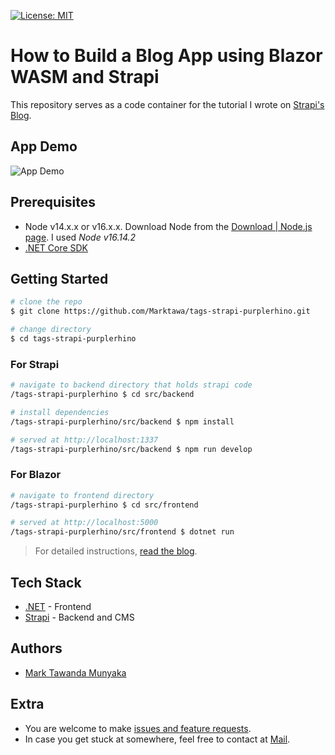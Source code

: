 [![License: MIT](https://img.shields.io/badge/License-MIT-yellow.svg)](https://opensource.org/licenses/MIT)

# How to Build a Blog App using Blazor WASM and Strapi

This repository serves as a code container for the tutorial I wrote on [Strapi's Blog](https://strapi.io/blog/).

## App Demo

![App Demo](/docs/app-demo.gif)

## Prerequisites

- Node v14.x.x or v16.x.x. Download Node from the [Download | Node.js page](https://nodejs.org/en/download/). I used *Node v16.14.2*
- [.NET Core SDK](https://dotnet.microsoft.com/download)

## Getting Started

```bash
# clone the repo
$ git clone https://github.com/Marktawa/tags-strapi-purplerhino.git

# change directory
$ cd tags-strapi-purplerhino
```

### For Strapi

```bash
# navigate to backend directory that holds strapi code
/tags-strapi-purplerhino $ cd src/backend

# install dependencies
/tags-strapi-purplerhino/src/backend $ npm install

# served at http://localhost:1337
/tags-strapi-purplerhino/src/backend $ npm run develop
```

### For Blazor

```bash
# navigate to frontend directory
/tags-strapi-purplerhino $ cd src/frontend

# served at http://localhost:5000
/tags-strapi-purplerhino/src/frontend $ dotnet run
```

> For detailed instructions, [read the blog](https://strapi.io/blog/).

## Tech Stack

* [.NET](https://dotnet.microsoft.com/) - Frontend
* [Strapi](https://strapi.io/) - Backend and CMS

## Authors

- [Mark Tawanda Munyaka](https://github.com/Marktawa)

## Extra

- You are welcome to make [issues and feature requests](https://github.com/Marktawa/strapi-nuxt-preview/issues).
- In case you get stuck at somewhere, feel free to contact at [Mail](mailto:marktmunyaka@gmail.com).
